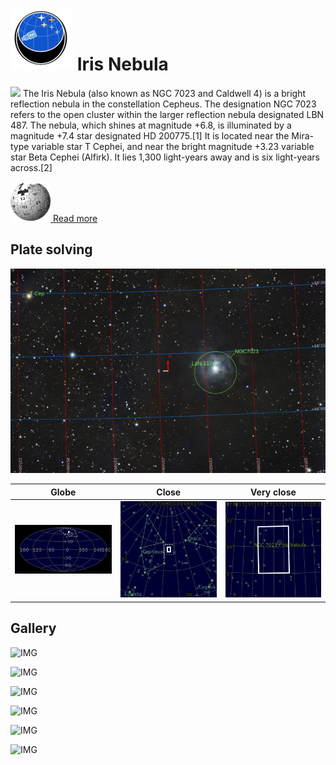 # ![](..//Imaging//Common/pyl-tiny.png) Iris Nebula
![](..//Imaging//JPEG/Iris_Nebula+00+co.jpg)
The Iris Nebula (also known as NGC 7023 and Caldwell 4) is a bright reflection nebula in the constellation Cepheus. The designation NGC 7023 refers to the open cluster within the larger reflection nebula designated LBN 487. The nebula, which shines at magnitude +6.8, is illuminated by a magnitude +7.4 star designated HD 200775.[1] It is located near the Mira-type variable star T Cephei, and near the bright magnitude +3.23 variable star Beta Cephei (Alfirk). It lies 1,300 light-years away and is six light-years across.[2]



[![](..//Imaging//Common/Wikipedia.png) Read more](https://en.wikipedia.org/wiki/Iris_Nebula)
## Plate solving 


![IMG](..//Imaging//HD/Iris_Nebula_Annotated.jpg)


| Globe | Close | Very close |
| ----- | ----- | ----- |
|![IMG](..//Imaging//HD/Iris_Nebula_Globe.jpg) |![IMG](..//Imaging//HD/Iris_Nebula_Close.jpg) |![IMG](..//Imaging//HD/Iris_Nebula_Closer.jpg) |

## Gallery
![IMG](..//Imaging//JPEG/Iris_Nebula+00+co.jpg) 

![IMG](..//Imaging//JPEG/Iris_Nebula+01+co.jpg) 

![IMG](..//Imaging//JPEG/Iris_Nebula+02+co.jpg) 

![IMG](..//Imaging//JPEG/Iris_Nebula+03+co.jpg) 

![IMG](..//Imaging//JPEG/Iris_Nebula+04+co.jpg) 

![IMG](..//Imaging//JPEG/Iris_Nebula+00+bg.jpg)

